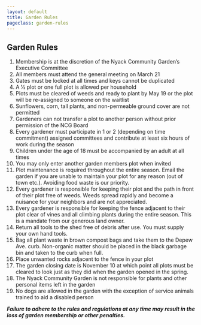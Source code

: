 ```yaml
---
layout: default
title: Garden Rules
pageclass: garden-rules
---
```


## Garden Rules
1. Membership is at the discretion of the Nyack Community Garden’s Executive Committee
2. All members must attend the general meeting on March 21
3. Gates must be locked at all times and keys cannot be duplicated
4. A 1⁄2 plot or one full plot is allowed per household
5. Plots must be cleared of weeds and ready to plant by May 19 or the plot will be re-assigned to someone on the waitlist
6. Sunflowers, corn, tall plants, and non-permeable ground cover are not permitted
7. Gardeners can not transfer a plot to another person without prior permission of the NCG Board
8. Every gardener must participate in 1 or 2 (depending on time commitment) assigned committees and contribute at least six hours of work during the season
9. Children under the age of 18 must be accompanied by an adult at all times
10. You may only enter another garden members plot when invited
11. Plot maintenance is required throughout the entire season. Email the garden if you are
unable to maintain your plot for any reason (out of town etc.). Avoiding food waste is our priority.
12. Every gardener is responsible for keeping their plot and the path in front of their plot free of
weeds. Weeds spread rapidly and become a nuisance for your neighbors and are not appreciated.
13. Every gardener is responsible for keeping the fence adjacent to their plot clear of vines and
all climbing plants during the entire season. This is a mandate from our generous land owner.
14. Return all tools to the shed free of debris after use. You must supply your own hand tools.
15. Bag all plant waste in brown compost bags and take them to the Depew Ave. curb.
Non-organic matter should be placed in the black garbage bin and taken to the curb when full.
16. Place unwanted rocks adjacent to the fence in your plot
17. The garden closing date is November 10 at which point all plots must be cleared to look just as they
did when the garden opened in the spring.
18. The Nyack Community Garden is not responsible for plants and other personal items left in
the garden
19. No dogs are allowed in the garden with the exception of service animals trained to aid a
disabled person

<b><i>
Failure to adhere to the rules and regulations at any time may result in the loss of garden membership or other penalties.
</i></b>


